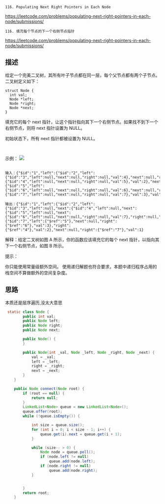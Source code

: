 `116. Populating Next Right Pointers in Each Node`

<https://leetcode.com/problems/populating-next-right-pointers-in-each-node/submissions/>

`116. 填充每个节点的下一个右侧节点指针`

<https://leetcode.com/problems/populating-next-right-pointers-in-each-node/submissions/>


## 描述
给定一个完美二叉树，其所有叶子节点都在同一层，每个父节点都有两个子节点。二叉树定义如下：
``````
struct Node {
  int val;
  Node *left;
  Node *right;
  Node *next;
}
``````
填充它的每个 next 指针，让这个指针指向其下一个右侧节点。如果找不到下一个右侧节点，则将 next 指针设置为 NULL。

初始状态下，所有 next 指针都被设置为 NULL。

 

示例：
![](https://assets.leetcode.com/uploads/2019/02/14/116_sample.png)

````

输入：{"$id":"1","left":{"$id":"2","left":{"$id":"3","left":null,"next":null,"right":null,"val":4},"next":null,"right":{"$id":"4","left":null,"next":null,"right":null,"val":5},"val":2},"next":null,"right":{"$id":"5","left":{"$id":"6","left":null,"next":null,"right":null,"val":6},"next":null,"right":{"$id":"7","left":null,"next":null,"right":null,"val":7},"val":3},"val":1}

输出：{"$id":"1","left":{"$id":"2","left":{"$id":"3","left":null,"next":{"$id":"4","left":null,"next":{"$id":"5","left":null,"next":{"$id":"6","left":null,"next":null,"right":null,"val":7},"right":null,"val":6},"right":null,"val":5},"right":null,"val":4},"next":{"$id":"7","left":{"$ref":"5"},"next":null,"right":{"$ref":"6"},"val":3},"right":{"$ref":"4"},"val":2},"next":null,"right":{"$ref":"7"},"val":1}
````
解释：给定二叉树如图 A 所示，你的函数应该填充它的每个 next 指针，以指向其下一个右侧节点，如图 B 所示。
 

提示：

你只能使用常量级额外空间。
使用递归解题也符合要求，本题中递归程序占用的栈空间不算做额外的空间复杂度。


## 思路

本质还是层序遍历,没太大意思

```java
 static class Node {
        public int val;
        public Node left;
        public Node right;
        public Node next;

        public Node() {
        }

        public Node(int _val, Node _left, Node _right, Node _next) {
            val = _val;
            left = _left;
            right = _right;
            next = _next;
        }
    }

    public Node connect(Node root) {
        if (root == null) {
            return null;
        }
        LinkedList<Node> queue = new LinkedList<Node>();
        queue.offer(root);
        while (!queue.isEmpty()) {

            int size = queue.size();
            for (int i = 0; i < size - 1; i++) {
                queue.get(i).next = queue.get(i + 1);
            }

            while (size-- > 0) {
                Node node = queue.poll();
                if (node.left != null)
                    queue.add(node.left);
                if (node.right != null)
                    queue.add(node.right);
            }


        }
        return root;
    }
```

